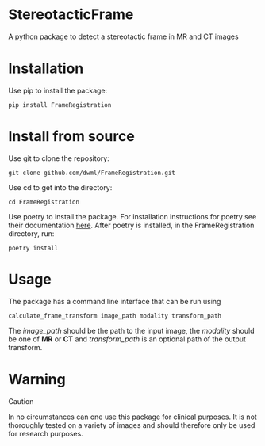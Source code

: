 # StereotacticFrame

A python package to detect a stereotactic frame in MR and CT images

# Installation

Use pip to install the package:

```pip install FrameRegistration```


# Install from source

Use git to clone the repository:

```git clone github.com/dwml/FrameRegistration.git```

Use cd to get into the directory:

```cd FrameRegistration```

Use poetry to install the package. For installation instructions for poetry see their documentation [here](https://python-poetry.org/docs/). After poetry is installed, in the FrameRegistration directory, run:

```poetry install```

# Usage

The package has a command line interface that can be run using

```calculate_frame_transform image_path modality transform_path```

The *image_path* should be the path to the input image, the *modality* should be one of **MR** or **CT** and *transform_path* is an optional path of the output transform.

# Warning

> [!CAUTION]
> In no circumstances can one use this package for clinical purposes. It is not thoroughly tested on a variety of images and should therefore only be used for research purposes.
